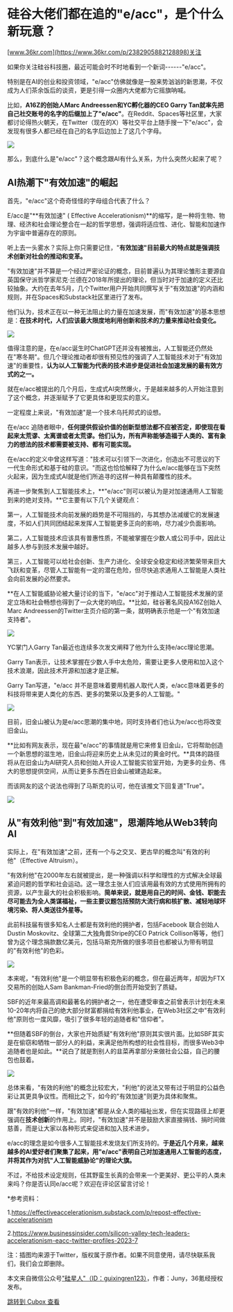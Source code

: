 硅谷大佬们都在追的"e/acc"，是个什么新玩意？
=========================

[www.36kr.com](https://www.36kr.com/p/2382905882128898)关注

如果你关注硅谷科技圈，最近可能会时不时地看到一个新词------"e/acc"。

特别是在AI的创业和投资领域，"e/acc"仿佛就像是一股来势汹汹的新思潮，不仅成为人们茶余饭后的谈资，更是引得一众圈内大佬都为它摇旗呐喊。

比如，**A16Z的创始人Marc Andreessen和YC孵化器的CEO Garry Tan就率先把自己社交账号的名字的后缀加上了"e/acc"**。在Reddit、Spaces等社区里，大家都讨论得热火朝天，在Twitter（现在的X）等社交平台上随手搜一下"e/acc"，会发现有很多人都已经在自己的名字后边加上了这几个字母。

![](https://image.cubox.pro/cardImg/2023091322193866495/43338.jpg?imageMogr2/quality/90/ignore-error/1)

那么，到底什么是"e/acc"？这个概念跟AI有什么关系，为什么突然火起来了呢？

AI热潮下"有效加速"的崛起
--------------

首先，"e/acc"这个奇奇怪怪的字母组合代表了什么？

E/acc是"**有效加速" ( Effective Accelerationism)**的缩写，是一种将生物、物理、经济和社会理论整合在一起的哲学思想，强调将适应性、进化、智能和加速作为宇宙中普遍存在的原则。

听上去一头雾水？实际上你只需要记住，"**有效加速"目前最大的特点就是强调技术创新对社会的推动和变革。**

"有效加速"并不算是一个经过严密论证的概念，目前普遍认为其理论雏形主要源自英国保守派哲学家尼克·兰德在2018年所提出的理论，但当时对于加速的定义还比较抽象。大约在去年5月，几个Twitter用户开始共同撰写关于"有效加速"的内涵和规则，并在Spaces和Substack社区里进行了发布。

他们认为，技术正在以一种无法阻止的力量在加速发展，而"有效加速"的基本思想是：**在技术时代，人们应该最大限度地利用创新和技术的力量来推动社会变化。**

![](https://image.cubox.pro/cardImg/2023091322193947939/64808.jpg?imageMogr2/quality/90/ignore-error/1)

值得注意的是，在e/acc诞生时ChatGPT还并没有被推出，人工智能还仍然处在"寒冬期"。但几个理论推动者却很有预见性的强调了人工智能技术对于"有效加速"的重要性，**认为以人工智能为代表的技术进步是促进社会加速发展的最有效方式的之一。**

就在e/acc被提出的几个月后，生成式AI突然爆火，于是越来越多的人开始注意到了这个概念，并逐渐赋予了它更具体和更现实的意义。

一定程度上来说，"有效加速"是一个技术乌托邦式的设想。

在e/acc 追随者眼中，**任何提供假设价值的创新型想法都不应被否定，即使现在看起来太荒谬、太离谱或者太荒谬。他们认为，所有声称能够造福于人类的、富有象力的想法的技术都需要被支持、都有可能实现。**

在e/acc的定义中曾这样写道："技术可以引领下一次进化，创造出不可思议的下一代生命形式和基于硅的意识。"而这也恰恰解释了为什么e/acc能够在当下突然火起来，因为生成式AI就是他们所追寻的这样一种具有颠覆性的技术。

再进一步聚焦到人工智能技术上，**"e/acc"则可以被认为是对加速通用人工智能到来的绝对支持。**它主要有以下几个关键观点：

第一，人工智能技术向前发展的趋势是不可阻挡的，与其想办法减缓它的发展速度，不如人们共同团结起来发挥人工智能更多正向的影响，尽力减少负面影响。

第二，人工智能技术应该具有普惠性质，不能被掌握在少数人或公司手中，因此让越多人参与到技术发展中越好。

第三，人工智能可以给社会创新、生产力进化、全球安全稳定和经济繁荣带来巨大飞跃和变革，尽管人工智能有一定的潜在危险，但尽快追求通用人工智能是人类社会向前发展的必然要求。

**在人工智能威胁论被大量讨论的当下，"e/acc"对于推动人工智能技术发展的坚定立场和社会畅想也得到了一众大佬的响应。**比如，硅谷著名风投A16Z创始人Marc Andreessen的Twitter主页介绍的第一条，就明确表示他是一个"有效加速支持者"。

![](https://image.cubox.pro/cardImg/2023091322193964065/22226.jpg?imageMogr2/quality/90/ignore-error/1)

YC掌门人Garry Tan最近也连续多次发文阐释了他为什么支持e/acc理论思潮。

Garry Tan表示，让技术掌握在少数人手中太危险，需要让更多人使用和加入这个技术浪潮，因此技术开源和加速才是正解。

Garry Tan写道，"e/acc 并不是意味着要用机器人取代人类，e/acc意味着更多的科技将带来更人类化的东西、更多的繁荣以及更多的人工智能。"

![](https://image.cubox.pro/cardImg/2023091322193960961/14503.jpg?imageMogr2/quality/90/ignore-error/1)

目前，旧金山被认为是e/acc思潮的集中地，同时支持者们也认为e/acc也将改变旧金山。

**比如有网友表示，现在最"e/acc"的事情就是用它来修复旧金山，它将帮助创造一个新思想的滋生地，旧金山将迎来历史上从未见过的黄金时代。**具体的路径将从在旧金山为AI研究人员和创始人开设人工智能实验室开始，为更多的业务、伟大的思想提供空间，从而让更多东西在旧金山被建造起来。

而该网友的这个说法也得到了马斯克的认可，他在该推文下回复道"True"。

![](https://image.cubox.pro/cardImg/2023091322193969587/79451.jpg?imageMogr2/quality/90/ignore-error/1)

从"有效利他"到"有效加速"，思潮阵地从Web3转向AI
----------------------------

实际上，在"有效加速"之前，还有一个与之交叉、更古早的概念叫"有效的利他"（Effective Altruism）。

"有效利他"在2000年左右就被提出，是一种强调以科学和理性的方式解决全球最紧迫问题的哲学和社会运动。这一理念主张人们应该用最有效的方式使用所拥有的资源，以产生最大的社会积极影响。**简单来说，就是用自己的时间、金钱、职能去尽可能去为全人类谋福祉，一些主要议题包括预防大流行病和核扩散、减轻地球环境污染、将人类送往外星等。**

此前科技届有很多知名人士都是有效利他的拥护者，包括Facebook 联合创始人Dustin Moskovitz、全球第二大独角兽Stripe的CEO Patrick Collison等等，他们曾为这个理念捐款数亿美元，包括马斯克所做的很多项目也都被认为带有明显的"有效利他"的色彩。

![](https://image.cubox.pro/cardImg/2023091322194011711/62807.jpg?imageMogr2/quality/90/ignore-error/1)

本来呢，"有效利他"是一个明显带有积极色彩的概念，但在最近两年，却因为FTX交易所的创始人Sam Bankman-Fried的倒台而开始受到了质疑。

SBF的近年来最高调和最著名的拥护者之一，他在遭受审查之前曾表示计划在未来10-20年内将自己的绝大部分财富都捐给有效利他事业，在Web3社区之中"有效利他"原则也一度风靡，吸引了很多年轻的追随者和"信仰者"。

**但随着SBF的倒台，大家也开始质疑"有效利他"原则其实很片面。比如SBF其实是在偷窃和牺牲一部分人的利益，来满足他所构想的社会性目标，而很多Web3中追随者也是如此。**说白了就是割别人的韭菜再拿部分来做社会公益，自己的腰包也鼓着。

![](https://image.cubox.pro/cardImg/2023091322194022164/39323.jpg?imageMogr2/quality/90/ignore-error/1)

总体来看，"有效的利他"的概念比较宏大，"利他"的说法又带有过于明显的公益色彩让其更具争议性。而相比之下，如今的"有效加速"则更为具体和聚焦。

跟"有效的利他"一样，"有效加速"都是从全人类的福祉出发，但在实现路径上却更强调在**技术创新**的作用上。同时，"有效加速"并不是鼓励大家直接捐钱、捐时间做慈善，而是让大家以各种形式来促进和加入技术进步。

e/acc的理念是如今很多人工智能技术发烧友们所支持的。**于是近几个月来，越来越多的AI爱好者们聚集了起来，用"e/acc"表明自己对加速通用人工智能的态度，并将其作为对抗"人工智能威胁论"的理论大旗。**

不过，不给技术设定规则，任其野蛮生长真的会带来一个更美好、更公平的人类未来吗？你是否认同e/acc呢？欢迎在评论区留言讨论！

\*参考资料：

1.https://effectiveaccelerationism.substack.com/p/repost-effective-accelerationism

2.https://www.businessinsider.com/silicon-valley-tech-leaders-accelerationism-eacc-twitter-profiles-2023-7

注：插图均来源于Twitter，版权属于原作者。如果不同意使用，请尽快联系我们，我们会立即删除。

本文来自微信公众号["硅星人"（ID：guixingren123）](http://mp.weixin.qq.com/s?__biz=MzI3ODg4ODEwMA==&mid=2247530357&idx=1&sn=d842d10e2de929e67853f747e0b5b4ec&chksm=eb521cbedc2595a87a7cd54e80cd291f03a85ecd5ebedbc0a05514f48193f2e1b2d1f0bfed90&scene=0&xtrack=1#rd)，作者：Juny，36氪经授权发布。

[跳转到 Cubox 查看](https://cubox.pro/my/card?id=7101641132597052971)

